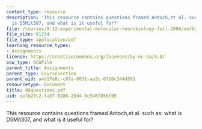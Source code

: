 ```yaml
---
content_type: resource
description: 'This resource contains questions framed Antoch,et al. such as: what
  is D5Mit307, and what is it useful for?'
file: /courses/9-12-experimental-molecular-neurobiology-fall-2006/eefb27c2fa37028625d40c546f856f05_08questions.pdf
file_size: 61234
file_type: application/pdf
learning_resource_types:
- Assignments
license: https://creativecommons.org/licenses/by-nc-sa/4.0/
ocw_type: OCWFile
parent_title: Assignments
parent_type: CourseSection
parent_uid: a4d17e8c-c87a-8031-aa3c-6716c344d591
resourcetype: Document
title: 08questions.pdf
uid: eefb27c2-fa37-0286-25d4-0c546f856f05
---
```

This resource contains questions framed Antoch,et al. such as: what is D5Mit307, and what is it useful for?